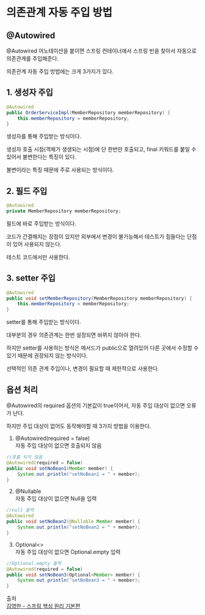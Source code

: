 # 의존관계 자동 주입 방법


## @Autowired
@Autowired 어노테이션을 붙이면 스프링 컨테이너에서 스프링 빈을 찾아서 자동으로 의존관계를 주입해준다.  

의존관계 자동 주입 방법에는 크게 3가지가 있다. 

## 1. 생성자 주입
```java
@Autowired
public OrderServiceImpl(MemberRepository memberRepository) {
    this.memberRepository = memberRepository;
}
```
생성자를 통해 주입받는 방식이다.  

생성자 호출 시점(객체가 생생되는 시점)에 단 한번만 호출되고, final 키워드를 붙일 수 있어서 불변한다는 특징이 있다.  

불변이라는 특징 때문에 주로 사용되는 방식이다.  

## 2. 필드 주입
```java
@Autowired
private MemberRepository memberRepository;
```
필드에 바로 주입받는 방식이다.  

코드가 간결해지는 장점이 있지만 외부에서 변경이 불가능해서 테스트가 힘들다는 단점이 있어 사용되지 않는다.  

테스트 코드에서만 사용한다.  
## 3. setter 주입
```java
@Autowired
public void setMemberRepository(MemberRepository memberRepository) {
    this.memberRepository = memberRepository;
}
```
setter를 통해 주입받는 방식이다.  

대부분의 경우 의존관계는 한번 설정되면 바뀌지 않아야 한다.  

하지만 setter를 사용하는 방식은 메서드가 public으로 열려있어 다른 곳에서 수정할 수 있기 때문에 권장되지 않는 방식이다.  

선택적인 의존 관계 주입이나, 변경이 필요할 때 제한적으로 사용한다.  

## 옵션 처리
@Autowired의 required 옵션의 기본값이 true이어서, 자동 주입 대상이 없으면 오류가 난다.  

하지만 주입 대상이 없어도 동작해야할 때 3가지 방법을 이용한다.  

1. @Autowired(required = false)  
자동 주입 대상이 없으면 호출되지 않음
```java
//호출 되지 않음
@Autowired(required = false)
public void setNoBean1(Member member) {
    System.out.println("setNoBean1 = " + member);
}
```
2. @Nullable  
자동 주입 대상이 없으면 Null을 입력
```java
//null 출력
@Autowired
public void setNoBean2(@Nullable Member member) {
    System.out.println("setNoBean2 = " + member);
}
```
3. Optional<>  
자동 주입 대상이 없으면 Optional.empty 입력
```java
//Optional.empty 출력
@Autowired(required = false)
public void setNoBean3(Optional<Member> member) {
    System.out.println("setNoBean3 = " + member);
}
```


출처  
<a href="https://www.inflearn.com/course/%EC%8A%A4%ED%94%84%EB%A7%81-%ED%95%B5%EC%8B%AC-%EC%9B%90%EB%A6%AC-%EA%B8%B0%EB%B3%B8%ED%8E%B8#">김영한 - 스프링 핵심 원리 기본편</a>
